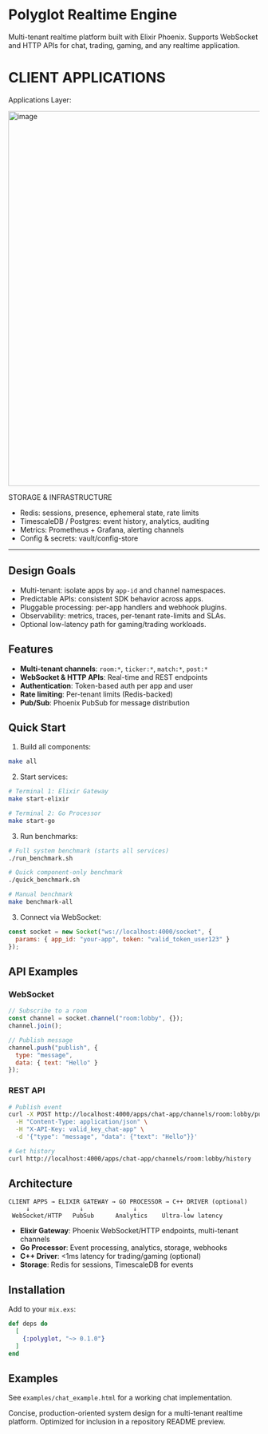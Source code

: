 # Polyglot Realtime Engine

Multi-tenant realtime platform built with Elixir Phoenix. Supports WebSocket and HTTP APIs for chat, trading, gaming, and any realtime application.


# CLIENT APPLICATIONS
Applications Layer:

<img width="1263" height="750" alt="image" src="https://github.com/user-attachments/assets/677b08a5-bd17-4e74-ac7b-979a954ebbe9" />

STORAGE & INFRASTRUCTURE
- Redis: sessions, presence, ephemeral state, rate limits
- TimescaleDB / Postgres: event history, analytics, auditing
- Metrics: Prometheus + Grafana, alerting channels
- Config & secrets: vault/config-store

---

## Design Goals
- Multi-tenant: isolate apps by `app-id` and channel namespaces.
- Predictable APIs: consistent SDK behavior across apps.
- Pluggable processing: per-app handlers and webhook plugins.
- Observability: metrics, traces, per-tenant rate-limits and SLAs.
- Optional low-latency path for gaming/trading workloads.


## Features

- **Multi-tenant channels**: `room:*`, `ticker:*`, `match:*`, `post:*`
- **WebSocket & HTTP APIs**: Real-time and REST endpoints
- **Authentication**: Token-based auth per app and user
- **Rate limiting**: Per-tenant limits (Redis-backed)
- **Pub/Sub**: Phoenix PubSub for message distribution

## Quick Start

1. Build all components:
```bash
make all
```

2. Start services:
```bash
# Terminal 1: Elixir Gateway
make start-elixir

# Terminal 2: Go Processor
make start-go
```

3. Run benchmarks:
```bash
# Full system benchmark (starts all services)
./run_benchmark.sh

# Quick component-only benchmark
./quick_benchmark.sh

# Manual benchmark
make benchmark-all
```

3. Connect via WebSocket:
```javascript
const socket = new Socket("ws://localhost:4000/socket", {
  params: { app_id: "your-app", token: "valid_token_user123" }
});
```

## API Examples

### WebSocket
```javascript
// Subscribe to a room
const channel = socket.channel("room:lobby", {});
channel.join();

// Publish message
channel.push("publish", {
  type: "message", 
  data: { text: "Hello" }
});
```

### REST API
```bash
# Publish event
curl -X POST http://localhost:4000/apps/chat-app/channels/room:lobby/publish \
  -H "Content-Type: application/json" \
  -H "X-API-Key: valid_key_chat-app" \
  -d '{"type": "message", "data": {"text": "Hello"}}'

# Get history
curl http://localhost:4000/apps/chat-app/channels/room:lobby/history
```

## Architecture

```
CLIENT APPS → ELIXIR GATEWAY → GO PROCESSOR → C++ DRIVER (optional)
     ↓              ↓              ↓              ↓
 WebSocket/HTTP   PubSub      Analytics    Ultra-low latency
```

- **Elixir Gateway**: Phoenix WebSocket/HTTP endpoints, multi-tenant channels
- **Go Processor**: Event processing, analytics, storage, webhooks
- **C++ Driver**: <1ms latency for trading/gaming (optional)
- **Storage**: Redis for sessions, TimescaleDB for events

## Installation

Add to your `mix.exs`:

```elixir
def deps do
  [
    {:polyglot, "~> 0.1.0"}
  ]
end
```

## Examples

See `examples/chat_example.html` for a working chat implementation.




Concise, production-oriented system design for a multi-tenant realtime platform. Optimized for inclusion in a repository README preview.

